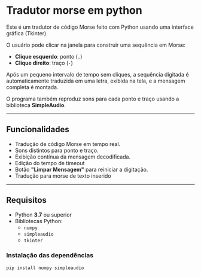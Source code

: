 # Tradutor morse em python

Este é um tradutor de código Morse feito com Python usando uma interface gráfica (Tkinter).

O usuário pode clicar na janela para construir uma sequência em Morse:
- **Clique esquerdo**: ponto (`.`)
- **Clique direito**: traço (`-`)

Após um pequeno intervalo de tempo sem cliques, a sequência digitada é automaticamente traduzida em uma letra, exibida na tela, e a mensagem completa é montada.

O programa também reproduz sons para cada ponto e traço usando a biblioteca **SimpleAudio**.

---

## Funcionalidades
- Tradução de código Morse em tempo real.
- Sons distintos para ponto e traço.
- Exibição contínua da mensagem decodificada.
- Edição do tempo de timeout
- Botão **"Limpar Mensagem"** para reiniciar a digitação.
- Tradução para morse de texto inserido

---

## Requisitos
- Python **3.7** ou superior
- Bibliotecas Python:
  - `numpy`
  - `simpleaudio`
  - `tkinter`

### Instalação das dependências
```bash
pip install numpy simpleaudio
